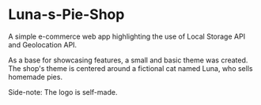 # Luna-s-Pie-Shop
A simple e-commerce web app highlighting the use of Local Storage API and Geolocation API.

As a base for showcasing features, a small and basic theme was created.
The shop's theme is centered around a fictional cat named Luna, who sells homemade pies.

Side-note: The logo is self-made.
